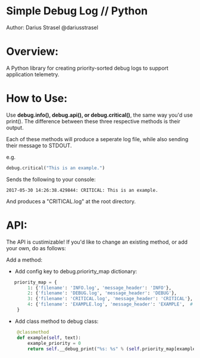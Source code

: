 # Simple Debug Log // Python
Author: Darius Strasel @dariusstrasel
# Overview:
A Python library for creating priority-sorted debug logs to support application telemetry.

# How to Use:
Use **debug.info(), debug.api(), or debug.critical()**, the same way you'd use print(). The difference between these three respective methods is their output.

Each of these methods will produce a seperate log file, while also sending their message to STDOUT.

e.g.
```python
debug.critical("This is an example.")
```
Sends the following to your console:
```
2017-05-30 14:26:38.429844: CRITICAL: This is an example.
```
And produces a "CRITICAL.log" at the root directory.

# API:
The API is custimizable! If you'd like to change an existing method, or add your own, do as follows:
    
Add a method:
    
- Add config key to debug.priorirty_map dictionary:
```python
   priority_map = {
        1: {'filename': 'INFO.log', 'message_header': 'INFO'},
        2: {'filename': 'DEBUG.log', 'message_header': 'DEBUG'},
        3: {'filename': 'CRITICAL.log', 'message_header': 'CRITICAL'},
        4: {'filename': 'EXAMPLE.log', 'message_header': 'EXAMPLE',  # This is an example.
    }
```

- Add class method to debug class:
```python
    @classmethod
    def example(self, text):
        example_priority = 0
        return self.__debug_print("%s: %s" % (self.priority_map[example_priority]['message_header'], text), example_priority)
```